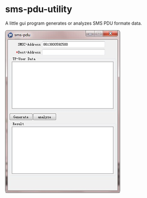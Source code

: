 sms-pdu-utility
===============

A little gui program generates or analyzes SMS PDU formate data.

![sms-pdu](/images/show.jpg)
